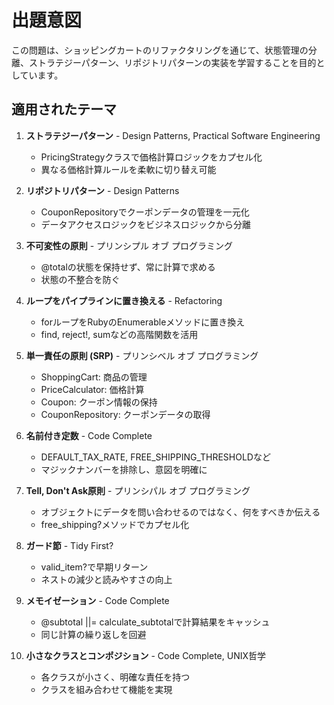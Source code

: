 # 出題意図

この問題は、ショッピングカートのリファクタリングを通じて、状態管理の分離、ストラテジーパターン、リポジトリパターンの実装を学習することを目的としています。

## 適用されたテーマ

1. **ストラテジーパターン** - Design Patterns, Practical Software Engineering
   - PricingStrategyクラスで価格計算ロジックをカプセル化
   - 異なる価格計算ルールを柔軟に切り替え可能

2. **リポジトリパターン** - Design Patterns
   - CouponRepositoryでクーポンデータの管理を一元化
   - データアクセスロジックをビジネスロジックから分離

3. **不可変性の原則** - プリンシプル オブ プログラミング
   - @totalの状態を保持せず、常に計算で求める
   - 状態の不整合を防ぐ

4. **ループをパイプラインに置き換える** - Refactoring
   - forループをRubyのEnumerableメソッドに置き換え
   - find, reject!, sumなどの高階関数を活用

5. **単一責任の原則 (SRP)** - プリンシベル オブ プログラミング
   - ShoppingCart: 商品の管理
   - PriceCalculator: 価格計算
   - Coupon: クーポン情報の保持
   - CouponRepository: クーポンデータの取得

6. **名前付き定数** - Code Complete
   - DEFAULT_TAX_RATE, FREE_SHIPPING_THRESHOLDなど
   - マジックナンバーを排除し、意図を明確に

7. **Tell, Don't Ask原則** - プリンシパル オブ プログラミング
   - オブジェクトにデータを問い合わせるのではなく、何をすべきか伝える
   - free_shipping?メソッドでカプセル化

8. **ガード節** - Tidy First?
   - valid_item?で早期リターン
   - ネストの減少と読みやすさの向上

9. **メモイゼーション** - Code Complete
   - @subtotal ||= calculate_subtotalで計算結果をキャッシュ
   - 同じ計算の繰り返しを回避

10. **小さなクラスとコンポジション** - Code Complete, UNIX哲学
    - 各クラスが小さく、明確な責任を持つ
    - クラスを組み合わせて機能を実現